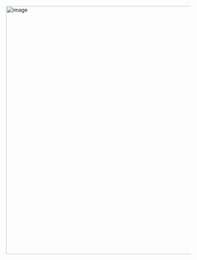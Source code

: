 <img width="678" alt="image" src="https://github.com/Vanmaxohp/EHC_Challenge_CryptoHack/assets/90485791/ad5d9652-e8bb-41dc-9cf8-e227ff8df5c4">

